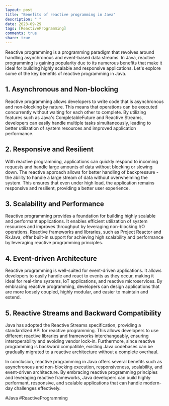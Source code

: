 ```yaml
---
layout: post
title: "Benefits of reactive programming in Java"
description: " "
date: 2023-09-29
tags: [ReactiveProgramming]
comments: true
share: true
---
```


Reactive programming is a programming paradigm that revolves around handling asynchronous and event-based data streams. In Java, reactive programming is gaining popularity due to its numerous benefits that make it ideal for building highly scalable and responsive applications. Let's explore some of the key benefits of reactive programming in Java.

## 1. Asynchronous and Non-blocking
Reactive programming allows developers to write code that is asynchronous and non-blocking by nature. This means that operations can be executed concurrently without waiting for each other to complete. By utilizing features such as Java's CompletableFuture and Reactive Streams, developers can easily handle multiple tasks simultaneously, leading to better utilization of system resources and improved application performance.

## 2. Responsive and Resilient
With reactive programming, applications can quickly respond to incoming requests and handle large amounts of data without blocking or slowing down. The reactive approach allows for better handling of backpressure - the ability to handle a large stream of data without overwhelming the system. This ensures that even under high load, the application remains responsive and resilient, providing a better user experience.

## 3. Scalability and Performance
Reactive programming provides a foundation for building highly scalable and performant applications. It enables efficient utilization of system resources and improves throughput by leveraging non-blocking I/O operations. Reactive frameworks and libraries, such as Project Reactor and RxJava, offer built-in support for achieving high scalability and performance by leveraging reactive programming principles.

## 4. Event-driven Architecture
Reactive programming is well-suited for event-driven applications. It allows developers to easily handle and react to events as they occur, making it ideal for real-time systems, IoT applications, and reactive microservices. By embracing reactive programming, developers can design applications that are more loosely coupled, highly modular, and easier to maintain and extend.

## 5. Reactive Streams and Backward Compatibility
Java has adopted the Reactive Streams specification, providing a standardized API for reactive programming. This allows developers to use different reactive libraries and frameworks interchangeably, ensuring interoperability and avoiding vendor lock-in. Furthermore, since reactive programming is backward compatible, existing Java codebases can be gradually migrated to a reactive architecture without a complete overhaul.

In conclusion, reactive programming in Java offers several benefits such as asynchronous and non-blocking execution, responsiveness, scalability, and event-driven architecture. By embracing reactive programming principles and leveraging reactive frameworks, Java developers can build highly performant, responsive, and scalable applications that can handle modern-day challenges effectively.

#Java #ReactiveProgramming